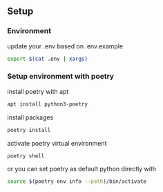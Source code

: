 ## Setup


### Environment
update your .env based on .env.example
```bash
export $(cat .env | xargs)
```

### Setup environment with poetry
install poetry with apt

```bash
apt install python3-poetry
```

install packages
```bash
poetry install
```

activate poetry virtual environment
```bash
poetry shell
```

or you can set poetry as default python directly with
```bash
source $(poetry env info --path)/bin/activate	
```
